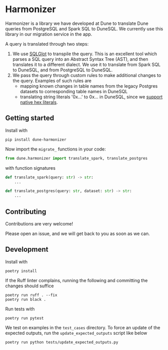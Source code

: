 # Harmonizer

Harmonizer is a library we have developed at Dune to translate Dune queries from PostgreSQL and Spark SQL to DuneSQL.
We currently use this library in our migration service in the app.

A query is translated through two steps:

1. We use [SQLGlot](https://github.com/tobymao/sqlglot) to transpile the query. 
This is an excellent tool which parses a SQL query into an Abstract Syntax Tree (AST), 
and then translates it to a different dialect. 
We use it to translate from Spark SQL to DuneSQL, and from PostgreSQL to DuneSQL.
2. We pass the query through custom rules to make additional changes to the query. Examples of such rules are
   - mapping known changes in table names from the legacy Postgres datasets to corresponding table names in DuneSQL
   - translating string literals '0x...' to 0x... in DuneSQL, since we [support native hex literals](https://dune.com/docs/query/DuneSQL-reference/datatypes/#varbinary).

## Getting started

Install with

```
pip install dune-harmonizer
```

Now import the `migrate_` functions in your code:

```python
from dune.harmonizer import translate_spark, translate_postgres
```

with function signatures

```python
def translate_spark(query: str) -> str:
    ...

def translate_postgres(query: str, dataset: str) -> str:
    ...
```

## Contributing

Contributions are very welcome!

Please open an issue, and we will get back to you as soon as we can.

## Development

Install with

```
poetry install
```

If the Ruff linter complains, running the following and committing the changes should suffice

```
poetry run ruff . --fix
poetry run black .
```

Run tests with

```
poetry run pytest
```

We test on examples in the `test_cases` directory.
To force an update of the expected outputs, run the `update_expected_outputs` script like below

```
poetry run python tests/update_expected_outputs.py
```
